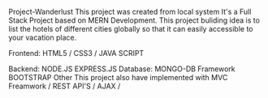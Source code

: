 Project-Wanderlust
This project was created from local system It's a Full Stack Project based on MERN Development. This project buliding idea is to list the hotels of different cities globally so that it can easily accessible to
your vacation place.

Frontend:
HTML5 / CSS3 / JAVA SCRIPT

Backend:
NODE.JS
EXPRESS.JS
Database:
MONGO-DB
Framework
BOOTSTRAP
Other
This project also have implemented with MVC Freamwork / REST API'S / AJAX /
